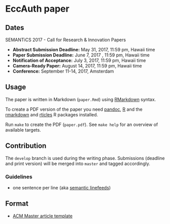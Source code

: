 # EccAuth paper

## Dates

SEMANTiCS 2017 - Call for Research & Innovation Papers

* **Abstract Submission Deadline:** May 31, 2017, 11:59 pm, Hawaii time
* **Paper Submission Deadline:** ​June 7, 2017 , 11:59 pm, Hawaii time
* **Notification of Acceptance:** July 3, 2017, 11:59 pm, Hawaii time
* **Camera-Ready Paper:** August 14, 2017, 11:59 pm, Hawaii time
* **Conference:** September 11-14, 2017, Amsterdam

## Usage

The paper is written in Markdown (`paper.Rmd`) using [RMarkdown](http://rmarkdown.rstudio.com/index.html) syntax.

To create a PDF version of the paper you need [pandoc](http://pandoc.org/), [R](https://cran.r-project.org/) and the [rmarkdown](http://rmarkdown.rstudio.com/lesson-1.html) and [rticles](https://github.com/rstudio/rticles) R packages installed.

Run `make` to create the PDF (`paper.pdf`).
See `make help` for an overview of available targets.

## Contribution

The `develop` branch is used during the writing phase.
Submissions (deadline and print version) will be merged into `master` and tagged accordingly.

### Guidelines

* one sentence per line (aka [semantic linefeeds](http://rhodesmill.org/brandon/2012/one-sentence-per-line/))

## Format

* [ACM Master article template](https://github.com/rstudio/rticles#overview)
